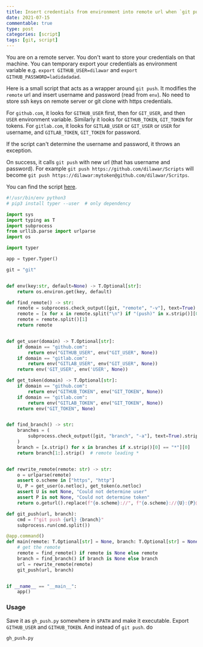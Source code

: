 ```yaml
---
title: Insert credentials from environment into remote url when `git push`
date: 2021-07-15
commentable: true
type: post
categories: [script]
tags: [git, script]
---
```


You are on a remote server. You don't want to store your credentials on that
machine. You can temporary export your credentials as environment variable e.g.
`export GITHUB_USER=dilawar` and `export GITHUB_PASSWORD=ladidadadad`.

Here is a small script that acts as a wrapper around `git push`. It modifies the
`remote` url and insert username and password (read from `env`). No need to
store ssh keys on remote server or git clone with https credentials.

For `github.com`, it looks for `GITHUB_USER` first, then for `GIT_USER`, and
then `USER` environment variable. Similarly it looks for `GITHUB_TOKEN`,
`GIT_TOKEN` for tokens. For `gitlab.com`, it looks for `GITLAB_USER` or
`GIT_USER` or `USER` for username, and `GITLAB_TOKEN`, `GIT_TOKEN` for password.

If the script can't determine the username and password, it throws an exception.

On success, it calls `git push` with new url (that has username and password).
For example `git push https://github.com/dilawar/Scripts` will become `git push
https://dilawar:mytoken@github.com/dilawar/Scritps`.

You can find the script
[here](https://raw.githubusercontent.com/dilawar/Scripts/master/%2Cgit_push).


```python
#!/usr/bin/env python3
# pip3 install typer --user  # only dependency

import sys
import typing as T
import subprocess
from urllib.parse import urlparse
import os

import typer

app = typer.Typer()

git = "git"


def env(key:str, default=None) -> T.Optional[str]:
    return os.environ.get(key, default)

def find_remote() -> str:
    remote = subprocess.check_output([git, "remote", "-v"], text=True)
    remote = [x for x in remote.split("\n") if "(push)" in x.strip()][0]
    remote = remote.split()[1]
    return remote


def get_user(domain) -> T.Optional[str]:
    if domain == "github.com":
        return env("GITHUB_USER", env("GIT_USER", None))
    if domain == "gitlab.com":
        return env("GITLAB_USER", env("GIT_USER", None))
    return env('GIT_USER', env('USER', None))

def get_token(domain) -> T.Optional[str]:
    if domain == "github.com":
        return env("GITHUB_TOKEN", env("GIT_TOKEN", None))
    if domain == "gitlab.com":
        return env("GITLAB_TOKEN", env("GIT_TOKEN", None))
    return env("GIT_TOKEN", None)


def find_branch() -> str:
    branches = (
        subprocess.check_output([git, "branch", "-a"], text=True).strip().split("\n")
    )
    branch = [x.strip() for x in branches if x.strip()[0] == "*"][0]
    return branch[1:].strip()  # remote leading *


def rewrite_remote(remote: str) -> str:
    o = urlparse(remote)
    assert o.scheme in ["https", "http"]
    U, P = get_user(o.netloc), get_token(o.netloc)
    assert U is not None, "Could not determine user"
    assert P is not None, "Could not determine token"
    return o.geturl().replace(f"{o.scheme}://", f"{o.scheme}://{U}:{P}@")

def git_push(url, branch):
    cmd = f"git push {url} {branch}"
    subprocess.run(cmd.split())

@app.command()
def main(remote: T.Optional[str] = None, branch: T.Optional[str] = None):
    # get the remote
    remote = find_remote() if remote is None else remote
    branch = find_branch() if branch is None else branch
    url = rewrite_remote(remote)
    git_push(url, branch)


if __name__ == "__main__":
    app()
```

### Usage

Save it as `gh_push.py` somewhere in `$PATH` and make it executable. Export
`GITHUB_USER` and `GITHUB_TOKEN`. And instead of `git push`. do

```sh
gh_push.py
```
